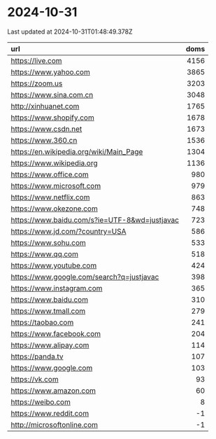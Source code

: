 # 2024-10-31

<!-- BEGIN -->
Last updated at 2024-10-31T01:48:49.378Z

url | doms
:- | -:
https://live.com | 4156
https://www.yahoo.com | 3865
https://zoom.us | 3203
https://www.sina.com.cn | 3048
http://xinhuanet.com | 1765
https://www.shopify.com | 1678
https://www.csdn.net | 1673
https://www.360.cn | 1536
https://en.wikipedia.org/wiki/Main_Page | 1304
https://www.wikipedia.org | 1136
https://www.office.com | 980
https://www.microsoft.com | 979
https://www.netflix.com | 863
https://www.okezone.com | 748
https://www.baidu.com/s?ie=UTF-8&wd=justjavac | 723
https://www.jd.com/?country=USA | 586
https://www.sohu.com | 533
https://www.qq.com | 518
https://www.youtube.com | 424
https://www.google.com/search?q=justjavac | 398
https://www.instagram.com | 365
https://www.baidu.com | 310
https://www.tmall.com | 279
https://taobao.com | 241
https://www.facebook.com | 204
https://www.alipay.com | 114
https://panda.tv | 107
https://www.google.com | 103
https://vk.com | 93
https://www.amazon.com | 60
https://weibo.com | 8
https://www.reddit.com | -1
http://microsoftonline.com | -1
<!-- END -->
